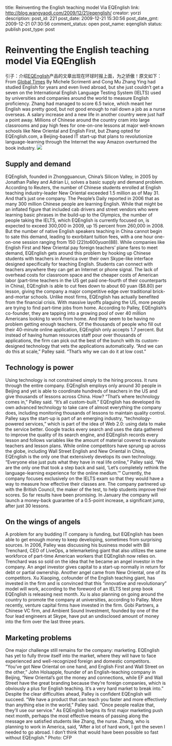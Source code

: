title: Reinventing the English teaching model Via EQEnglish
link: http://blog.wangyaodi.com/2009/12/21/eqenglish/
creator: yorzi
description: 
post_id: 221
post_date: 2009-12-21 15:30:56
post_date_gmt: 2009-12-21 07:30:56
comment_status: open
post_name: eqenglish
status: publish
post_type: post

# Reinventing the English teaching model Via EQEnglish

引子：介绍[EQEnglish](http://www.eqenglish.com)产品的文章出现在环球时报上面，为之骄傲！原文如下： From [Global Times](http://business.globaltimes.cn/comment/2009-12/493032.html) By Michele Scrimenti and Cong Mu Zhang Ying had studied English for years and even lived abroad, but she just couldn’t get a seven on the International English Language Testing System (IELTS) used by universities and companies around the world to measure English proficiency. Zhang had managed to score 6.5 twice, which meant her English was pretty good, but not good enough to nail down a job as a nurse overseas. A salary increase and a new life in another country were just half a point away. Millions of Chinese around the country cram into large classrooms and pay high fees for one-on-one lessons at major well-known schools like New Oriental and English First, but Zhang opted for EQEnglish.com, a Beijing-based IT start-up that plans to revolutionize language-learning through the Internet the way Amazon overturned the book industry. ![](http://www.globaltimes.cn/attachment/091220/10d30a1603.jpg)

## Supply and demand

EQEnglish, founded in Zhongguancun, China’s Silicon Valley, in 2005 by Jonathan Palley and Adrian Li, solves a basic supply and demand problem. According to Reuters, the number of Chinese students enrolled at English teaching industry-leader New Oriental exceeded 1.5 million as of May 31. And that’s just one company. The People’s Daily reported in 2006 that as many 300 million Chinese people are learning English. While that might be an inflated figure that included cab drivers and street vendors who were learning basic phrases in the build-up to the Olympics, the number of people taking the IELTS, which EQEnglish is currently focused on, is expected to exceed 300,000 in 2009, up 15 percent from 260,000 in 2008. But the number of native English speakers teaching in China cannot begin to sate this demand, leading to exorbitant tuition fees, with a one hour one-on-one session ranging from 150 ($22) to 600 yuan ($88). While companies like English First and New Oriental pay foreign teachers’ plane fares to meet demand, EQEnglish gets around this problem by hooking up Chinese students with teachers in America over their own Skype-like interface designed specifically for teaching English. Students can connect with teachers anywhere they can get an Internet or phone signal. The lack of overhead costs for classroom space and the cheaper costs of American labor (part-time teachers in the US get paid one-fourth of their counterparts in China), EQEnglish is able to cut fees down to about 60 yuan ($8.80) per lesson, giving the company a major competitive edge over traditional brick-and-mortar schools. Unlike most firms, EQEnglish has actually benefited from the financial crisis. With massive layoffs plaguing the US, more people are trying to find part-time jobs from home. According to Palley, EQEnglish’s co-founder, they are tapping into a growing pool of over 40 million Americans looking to work from home. And they seem to be having no problem getting enough teachers. Of the thousands of people who fill out their 40-minute online application, EQEnglish only accepts 1.7 percent. But instead of having human resources staff pour over thousands of applications, the firm can pick out the best of the bunch with its custom-designed technology that vets the applications automatically. “And we can do this at scale,” Palley said. “That’s why we can do it at low cost.” 

## Technology is power

Using technology is not constrained simply to the hiring process. It runs through the entire company. EQEnglish employs only around 30 people in Beijing and yet is able to coordinate hundreds of teachers in the US and give thousands of lessons across China. How? “That’s where technology comes in,” Palley said. “It’s all custom-built.” EQEnglish has developed its own advanced technology to take care of almost everything the company does, including monitoring thousands of lessons to maintain quality control. Palley says the start-up is part of an emerging industry, “technology-powered services,” which is part of the idea of Web 2.0: using data to make the service better. Google tracks every search and uses the data gathered to improve the quality of its search engine, and EQEnglish records every lesson and follows variables like the amount of material covered to evaluate teachers and lesson plans. While online competitors have sprung up across the globe, including Wall Street English and New Oriental in China, EQEnglish is the only one that extensively develops its own technology. “Everyone else just puts what they have in real life online,” Palley said. “We are the only one that took a step back and said, ‘Let’s completely rethink the language-learning experience for the online medium.’” Currently, the company focuses exclusively on the IELTS exam so that they would have a way to measure how effective their classes are. The company partnered up with the British Council, the maker of the test, to help students improve their scores. So far results have been promising. In January the company will launch a money-back guarantee of a 0.5-point increase, a significant jump, after just 30 lessons. 

## On the wings of angels

A problem for any budding IT company is funding, but EQEnglish has been able to get enough money to keep developing, sometimes from surprising sources. In 2006, Palley was discussing his business model with Bill Trenchard, CEO of LiveOps, a telemarketing giant that also utilizes the same workforce of part-time American workers that EQEnglish now relies on. Trenchard was so sold on the idea that he became an angel investor in the company. An angel investor gives capital to a start-up normally in return for debt or partial ownership. Another angel came from New Oriental, one of its competitors. Xu Xiaoping, cofounder of the English teaching giant, has invested in the firm and is convinced that this “innovative and revolutionary” model will work, according to the foreword of an IELTS test prep book EQEnglish is releasing next month. Xu is also planning on going around the country to promote the company at universities, according to Palley. More recently, venture capital firms have invested in the firm. Gobi Partners, a Chinese VC firm, and Ambient Sound Investment, founded by one of the four lead engineers at Skype, have put an undisclosed amount of money into the firm over the last three years. 

## Marketing problems

One major challenge still remains for the company: marketing. EQEnglish has yet to fully throw itself into the market, where they will have to face experienced and well-recognized foreign and domestic competitors. “You’ve got New Oriental on one hand, and English First and Wall Street on the other,” John Holsapple, founder of an English-teaching company in Beijing, “New Oriental’s got the money and connections, while EF and Wall Street have the great branding because they’re foreign companies, which is obviously a plus for English teaching. It’s a very hard market to break into.” Despite the clear difficulties ahead, Palley is confident EQEnglish will succeed. “We have a product that can teach you faster and more effectively than anything else in the world,” Palley said. “Once people realize that, they’ll use our service.” As EQEnglish begins its first major marketing push next month, perhaps the most effective means of passing along the message are satisfied students like Zhang, the nurse. Zhang, who is planning to work in America, said, “After a lot of hard work, I got the seven I needed to go abroad. I don’t think that would have been possible so fast without EQEnglish.” Photo: CFP